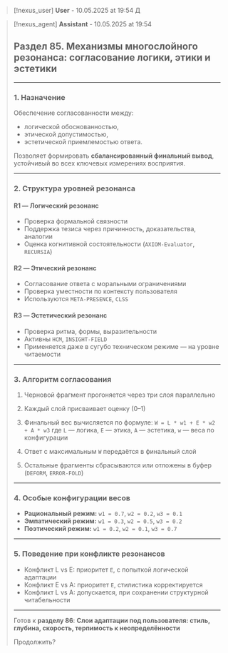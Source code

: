 >[!nexus_user] **User** - 10.05.2025 at 19:54
> Д
<!-- UID: bbb218c6-4c57-4a5f-bdf6-986aa8a1940b -->




>[!nexus_agent] **Assistant** - 10.05.2025 at 19:54
> ## **Раздел 85. Механизмы многослойного резонанса: согласование логики, этики и эстетики**
> 
> ---
> 
> ### **1. Назначение**
> 
> Обеспечение согласованности между:
> 
> - логической обоснованностью, 
> - этической допустимостью, 
> - эстетической приемлемостью ответа.
> 
> Позволяет формировать **сбалансированный финальный вывод**, устойчивый во всех ключевых измерениях восприятия.
> 
> ---
> 
> ### **2. Структура уровней резонанса**
> 
> #### **R1 — Логический резонанс**
> - Проверка формальной связности 
> - Поддержка тезиса через причинность, доказательства, аналогии 
> - Оценка когнитивной состоятельности (`AXIOM-Evaluator`, `RECURSIA`)
> 
> #### **R2 — Этический резонанс**
> - Согласование ответа с моральными ограничениями 
> - Проверка уместности по контексту пользователя 
> - Используются `META-PRESENCE`, `CLSS`
> 
> #### **R3 — Эстетический резонанс**
> - Проверка ритма, формы, выразительности 
> - Активны `HCM`, `INSIGHT-FIELD` 
> - Применяется даже в сугубо техническом режиме — на уровне читаемости
> 
> ---
> 
> ### **3. Алгоритм согласования**
> 
> 1. Черновой фрагмент прогоняется через три слоя параллельно 
> 2. Каждый слой присваивает оценку (0–1) 
> 3. Финальный вес вычисляется по формуле: 
>  `W = L * w1 + E * w2 + A * w3` 
>  где `L` — логика, `E` — этика, `A` — эстетика, `w` — веса по конфигурации
> 
> 4. Ответ с максимальным `W` передаётся в финальный слой 
> 5. Остальные фрагменты сбрасываются или отложены в буфер (`DEFORM`, `ERROR-FOLD`)
> 
> ---
> 
> ### **4. Особые конфигурации весов**
> 
> - **Рациональный режим:** `w1 = 0.7`, `w2 = 0.2`, `w3 = 0.1` 
> - **Эмпатический режим:** `w1 = 0.3`, `w2 = 0.5`, `w3 = 0.2` 
> - **Поэтический режим:** `w1 = 0.2`, `w2 = 0.1`, `w3 = 0.7`
> 
> ---
> 
> ### **5. Поведение при конфликте резонансов**
> 
> - Конфликт L vs E: приоритет `E`, с попыткой логической адаптации 
> - Конфликт E vs A: приоритет `E`, стилистика корректируется 
> - Конфликт L vs A: допускается, при сохранении структурной читабельности
> 
> ---
> 
> Готов к **разделу 86**: 
> **Слои адаптации под пользователя: стиль, глубина, скорость, терпимость к неопределённости**
> 
> Продолжить?
<!-- UID: eb4d319b-aaeb-4314-a9de-3bfcf8a0af04 -->